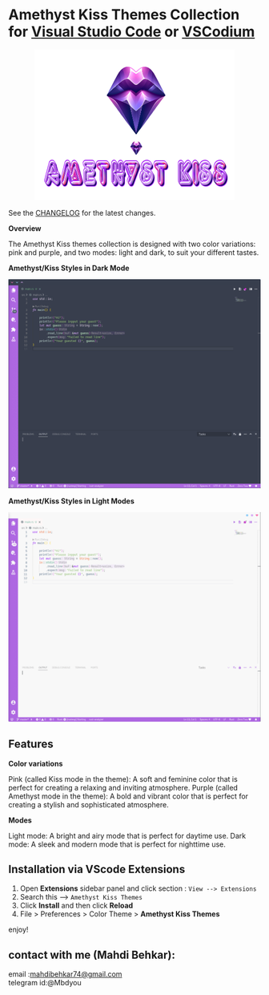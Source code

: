 # Amethyst Kiss Themes Collection for [Visual Studio Code](http://code.visualstudio.com) or [VSCodium](https://vscodium.com/)

<div align="center">
  <img alt="icon" src="https://raw.githubusercontent.com/Behkar/amethyst_kiss_theme/master/images/amethyst-kiss.png" width="400px" height="300">
</div>


See the [CHANGELOG](CHANGELOG.md) for the latest changes.

**Overview**

The Amethyst Kiss themes collection is designed with two color variations: pink and purple, and two modes: light and dark, to suit your different tastes.

**Amethyst/Kiss Styles in Dark Mode**

<img alt="overview" src="https://raw.githubusercontent.com/Behkar/amethyst_kiss_theme/master/images/dark.gif" />

**Amethyst/Kiss Styles in Light Modes**

<img alt="overview" src="https://raw.githubusercontent.com/Behkar/amethyst_kiss_theme/master/images/light.gif" />



## Features

**Color variations**

Pink (called Kiss mode in the theme): A soft and feminine color that is perfect for creating a relaxing and inviting atmosphere.
Purple (called Amethyst mode in the theme): A bold and vibrant color that is perfect for creating a stylish and sophisticated atmosphere.

**Modes**

Light mode: A bright and airy mode that is perfect for daytime use.
Dark mode: A sleek and modern mode that is perfect for nighttime use.



## Installation via VScode Extensions

1. Open **Extensions** sidebar panel and click section :  `View --> Extensions`
2. Search this --> `Amethyst Kiss Themes`
3. Click **Install** and then click **Reload**
4. File > Preferences > Color Theme > **Amethyst Kiss Themes**


enjoy!

## contact with me (Mahdi Behkar):
email :mahdibehkar74@gmail.com </br>
telegram id:@Mbdyou

